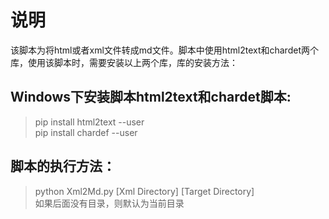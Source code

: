 # 说明
该脚本为将html或者xml文件转成md文件。脚本中使用html2text和chardet两个库，使用该脚本时，需要安装以上两个库，库的安装方法：

## Windows下安装脚本html2text和chardet脚本:
> pip install html2text --user </br>
> pip install chardef --user

## 脚本的执行方法：
> python Xml2Md.py [Xml Directory] [Target Directory] </br>
> 如果后面没有目录，则默认为当前目录

